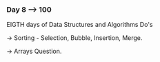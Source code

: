 ### Day 8 --> 100
EIGTH days of Data Structures and Algorithms
Do's

-> Sorting - Selection, Bubble, Insertion, Merge.

-> Arrays Question.

